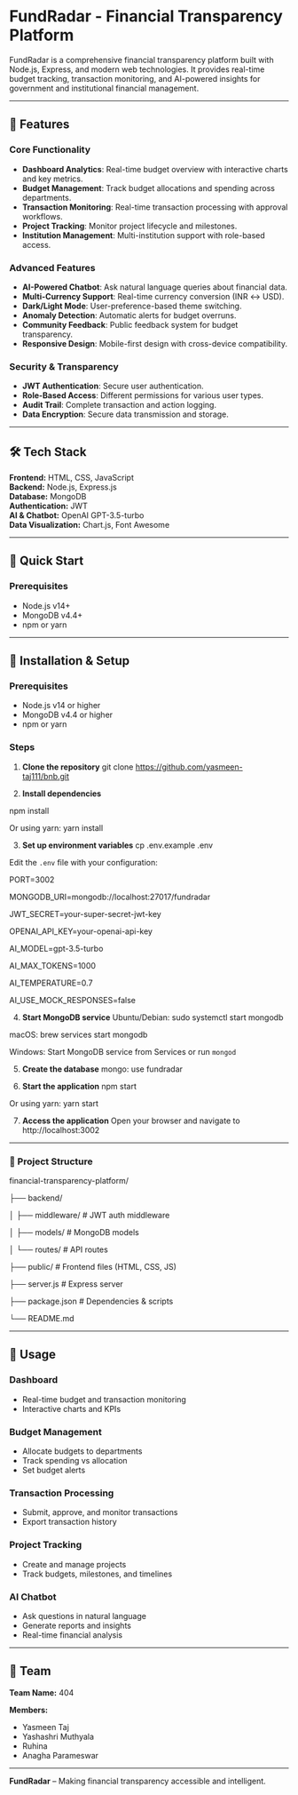 # FundRadar - Financial Transparency Platform

FundRadar is a comprehensive financial transparency platform built with Node.js, Express, and modern web technologies. It provides real-time budget tracking, transaction monitoring, and AI-powered insights for government and institutional financial management.

---

## 🌟 Features

### Core Functionality
- **Dashboard Analytics**: Real-time budget overview with interactive charts and key metrics.
- **Budget Management**: Track budget allocations and spending across departments.
- **Transaction Monitoring**: Real-time transaction processing with approval workflows.
- **Project Tracking**: Monitor project lifecycle and milestones.
- **Institution Management**: Multi-institution support with role-based access.

### Advanced Features
- **AI-Powered Chatbot**: Ask natural language queries about financial data.
- **Multi-Currency Support**: Real-time currency conversion (INR ↔ USD).
- **Dark/Light Mode**: User-preference-based theme switching.
- **Anomaly Detection**: Automatic alerts for budget overruns.
- **Community Feedback**: Public feedback system for budget transparency.
- **Responsive Design**: Mobile-first design with cross-device compatibility.

### Security & Transparency
- **JWT Authentication**: Secure user authentication.
- **Role-Based Access**: Different permissions for various user types.
- **Audit Trail**: Complete transaction and action logging.
- **Data Encryption**: Secure data transmission and storage.

---

## 🛠 Tech Stack

**Frontend:** HTML, CSS, JavaScript  
**Backend:** Node.js, Express.js  
**Database:** MongoDB  
**Authentication:** JWT  
**AI & Chatbot:** OpenAI GPT-3.5-turbo  
**Data Visualization:** Chart.js, Font Awesome  

---

## 🚀 Quick Start

### Prerequisites
- Node.js v14+
- MongoDB v4.4+
- npm or yarn

---

## 🚀 Installation & Setup

### Prerequisites
- Node.js v14 or higher
- MongoDB v4.4 or higher
- npm or yarn

### Steps

1. **Clone the repository**
git clone https://github.com/yasmeen-taj111/bnb.git

2. **Install dependencies**

  npm install

  Or using yarn:
  yarn install

3. **Set up environment variables**
  cp .env.example .env


  Edit the `.env` file with your configuration:


  PORT=3002

  MONGODB_URI=mongodb://localhost:27017/fundradar

  JWT_SECRET=your-super-secret-jwt-key

  OPENAI_API_KEY=your-openai-api-key

  AI_MODEL=gpt-3.5-turbo

  AI_MAX_TOKENS=1000

  AI_TEMPERATURE=0.7

  AI_USE_MOCK_RESPONSES=false

4. **Start MongoDB service**
  Ubuntu/Debian:
  sudo systemctl start mongodb

  macOS:
  brew services start mongodb

  Windows:
  Start MongoDB service from Services or run `mongod`

5. **Create the database**
  mongo:
  use fundradar

6. **Start the application**
  npm start

  Or using yarn:
  yarn start

7. **Access the application**
Open your browser and navigate to http://localhost:3002

---

### 📁 Project Structure
financial-transparency-platform/

├── backend/

│   ├── middleware/       # JWT auth middleware

│   ├── models/           # MongoDB models

│   └── routes/           # API routes

├── public/               # Frontend files (HTML, CSS, JS)

├── server.js             # Express server

├── package.json          # Dependencies & scripts

└── README.md

---

## 🎯 Usage

### Dashboard
- Real-time budget and transaction monitoring
- Interactive charts and KPIs

### Budget Management
- Allocate budgets to departments
- Track spending vs allocation
- Set budget alerts

### Transaction Processing
- Submit, approve, and monitor transactions
- Export transaction history

### Project Tracking
- Create and manage projects
- Track budgets, milestones, and timelines

### AI Chatbot
- Ask questions in natural language
- Generate reports and insights
- Real-time financial analysis

---

## 👥 Team

**Team Name:** 404 

**Members:**  
- Yasmeen Taj
- Yashashri Muthyala
- Ruhina
- Anagha Parameswar

---

**FundRadar** – Making financial transparency accessible and intelligent.  

